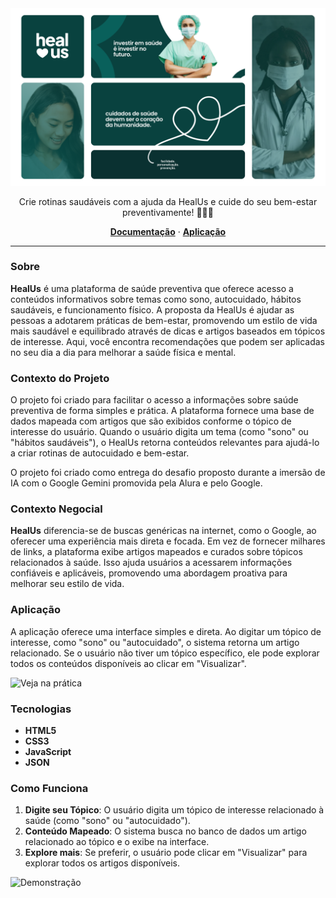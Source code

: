 <img src="https://github.com/giovxna/heal-us/blob/main/public/assets/images/capa-heal-us.png">

<p align="center">
Crie rotinas saudáveis com a ajuda da HealUs e cuide do seu bem-estar preventivamente! 🍎🏋️‍♂️
</p>

<p align="center">
  <a href="#"><strong>Documentação</strong></a> ·
  <a href="#"><strong>Aplicação</strong></a> 
</p>       

<hr>

### Sobre  
**HealUs** é uma plataforma de saúde preventiva que oferece acesso a conteúdos informativos sobre temas como sono, autocuidado, hábitos saudáveis, e funcionamento físico. A proposta da HealUs é ajudar as pessoas a adotarem práticas de bem-estar, promovendo um estilo de vida mais saudável e equilibrado através de dicas e artigos baseados em tópicos de interesse. Aqui, você encontra recomendações que podem ser aplicadas no seu dia a dia para melhorar a saúde física e mental. 

### Contexto do Projeto  
O projeto foi criado para facilitar o acesso a informações sobre saúde preventiva de forma simples e prática. A plataforma fornece uma base de dados mapeada com artigos que são exibidos conforme o tópico de interesse do usuário. Quando o usuário digita um tema (como "sono" ou "hábitos saudáveis"), o HealUs retorna conteúdos relevantes para ajudá-lo a criar rotinas de autocuidado e bem-estar. 

O projeto foi criado como entrega do desafio proposto durante a imersão de IA com o Google Gemini promovida pela Alura e pelo Google.

### Contexto Negocial  
**HealUs** diferencia-se de buscas genéricas na internet, como o Google, ao oferecer uma experiência mais direta e focada. Em vez de fornecer milhares de links, a plataforma exibe artigos mapeados e curados sobre tópicos relacionados à saúde. Isso ajuda usuários a acessarem informações confiáveis e aplicáveis, promovendo uma abordagem proativa para melhorar seu estilo de vida. 

### Aplicação  
A aplicação oferece uma interface simples e direta. Ao digitar um tópico de interesse, como "sono" ou "autocuidado", o sistema retorna um artigo relacionado. Se o usuário não tiver um tópico específico, ele pode explorar todos os conteúdos disponíveis ao clicar em "Visualizar". 

![Veja na prática](https://heal-us.vercel.app/#)


### Tecnologias

   - **HTML5** 
   - **CSS3**
   - **JavaScript** 
   - **JSON** 

### Como Funciona
1. **Digite seu Tópico**: O usuário digita um tópico de interesse relacionado à saúde (como "sono" ou "autocuidado").
2. **Conteúdo Mapeado**: O sistema busca no banco de dados um artigo relacionado ao tópico e o exibe na interface.
3. **Explore mais**: Se preferir, o usuário pode clicar em "Visualizar" para explorar todos os artigos disponíveis.

![Demonstração](https://github.com/giovxna/heal-us/blob/main/public/assets/images/Heal-Us.gif)
